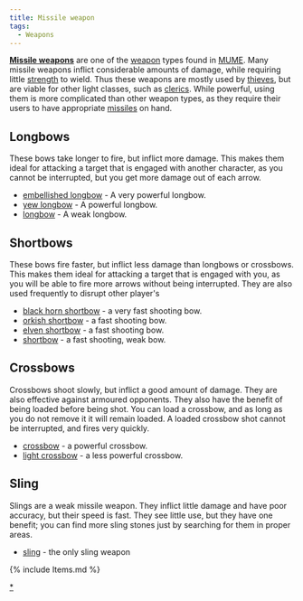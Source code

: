 ```yaml
---
title: Missile weapon
tags:
  - Weapons
---
```

**[Missile weapons](Missile "wikilink")** are one of the
[weapon](weapon "wikilink") types found in [MUME](MUME "wikilink"). Many
missile weapons inflict considerable amounts of damage, while requiring
little [strength](strength "wikilink") to wield. Thus these weapons are
mostly used by [thieves](thief "wikilink"), but are viable for other
light classes, such as [clerics](cleric "wikilink"). While powerful,
using them is more complicated than other weapon types, as they require
their users to have appropriate [missiles](ammunition "wikilink") on
hand.

## Longbows

These bows take longer to fire, but inflict more damage. This makes them
ideal for attacking a target that is engaged with another character, as
you cannot be interrupted, but you get more damage out of each arrow.

- [embellished longbow](embellished_longbow "wikilink") - A very
  powerful longbow.
- [yew longbow](yew_longbow "wikilink") - A powerful longbow.
- [longbow](longbow "wikilink") - A weak longbow.

## Shortbows

These bows fire faster, but inflict less damage than longbows or
crossbows. This makes them ideal for attacking a target that is engaged
with you, as you will be able to fire more arrows without being
interrupted. They are also used frequently to disrupt other player's

- [black horn shortbow](black_horn_shortbow "wikilink") - a very fast
  shooting bow.
- [orkish shortbow](orkish_shortbow "wikilink") - a fast shooting bow.
- [elven shortbow](elven_shortbow "wikilink") - a fast shooting bow.
- [shortbow](shortbow "wikilink") - a fast shooting, weak bow.

## Crossbows

Crossbows shoot slowly, but inflict a good amount of damage. They are
also effective against armoured opponents. They also have the benefit of
being loaded before being shot. You can load a crossbow, and as long as
you do not remove it it will remain loaded. A loaded crossbow shot
cannot be interrupted, and fires very quickly.

- [crossbow](crossbow "wikilink") - a powerful crossbow.
- [light crossbow](light_crossbow "wikilink") - a less powerful
  crossbow.

## Sling

Slings are a weak missile weapon. They inflict little damage and have
poor accuracy, but their speed is fast. They see little use, but they
have one benefit; you can find more sling stones just by searching for
them in proper areas.

- [sling](sling "wikilink") - the only sling weapon

{% include Items.md %}

[\*](Category:_Missile_weapons "wikilink")